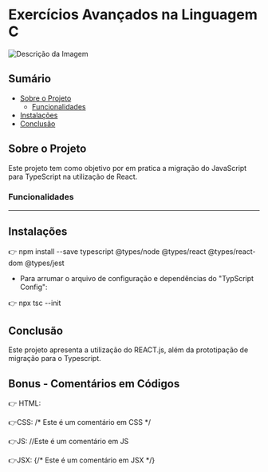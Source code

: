 # Exercícios Avançados na Linguagem C

![Descrição da Imagem](imagens/c.png)

## Sumário

- [Sobre o Projeto](#sobre-o-projeto)
  - [Funcionalidades](#funcionalidades)
- [Instalações](#instalacao)
- [Conclusão](#conclusão)

## Sobre o Projeto

Este projeto tem como objetivo por em pratica a migração do JavaScript para TypeScript na utilização de React.

### Funcionalidades

-------------------------------------------------------------------

## Instalações

👉 npm install --save typescript @types/node @types/react @types/react-dom @types/jest

- Para arrumar o arquivo de configuração e dependências do "TypScript Config":

👉 npx tsc --init

## Conclusão

Este projeto apresenta a utilização do REACT.js, além da prototipação de migração para o Typescript.

## Bonus - Comentários em Códigos

👉 HTML:
<!-- Este é um comentário em HTML -->

👉CSS:
/* Este é um comentário em CSS */

👉JS:
//Este é um comentário em JS

👉JSX:
{/* Este é um comentário em JSX */}



